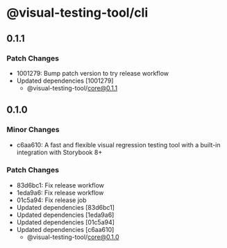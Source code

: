# @visual-testing-tool/cli

## 0.1.1

### Patch Changes

- 1001279: Bump patch version to try release workflow
- Updated dependencies [1001279]
  - @visual-testing-tool/core@0.1.1

## 0.1.0

### Minor Changes

- c6aa610: A fast and flexible visual regression testing tool with a built-in integration with Storybook 8+

### Patch Changes

- 83d6bc1: Fix release workflow
- 1eda9a6: Fix release workflow
- 01c5a94: Fix release job
- Updated dependencies [83d6bc1]
- Updated dependencies [1eda9a6]
- Updated dependencies [01c5a94]
- Updated dependencies [c6aa610]
  - @visual-testing-tool/core@0.1.0
